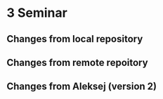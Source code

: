 # 3 Seminar

## Changes from local repository

## Changes from remote repoitory

## Changes from Aleksej (version 2)